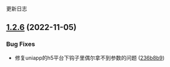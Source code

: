 更新日志

## [1.2.6](https://github.com/1977474741/spa-custom-hooks/compare/v1.2.5...v1.2.6) (2022-11-05)


### Bug Fixes

* 修复uniapp的h5平台下钩子里偶尔拿不到参数的问题 ([236b8b9](https://github.com/1977474741/spa-custom-hooks/commit/236b8b9f312cb1ea883538efc5ec21083899fdd7))
